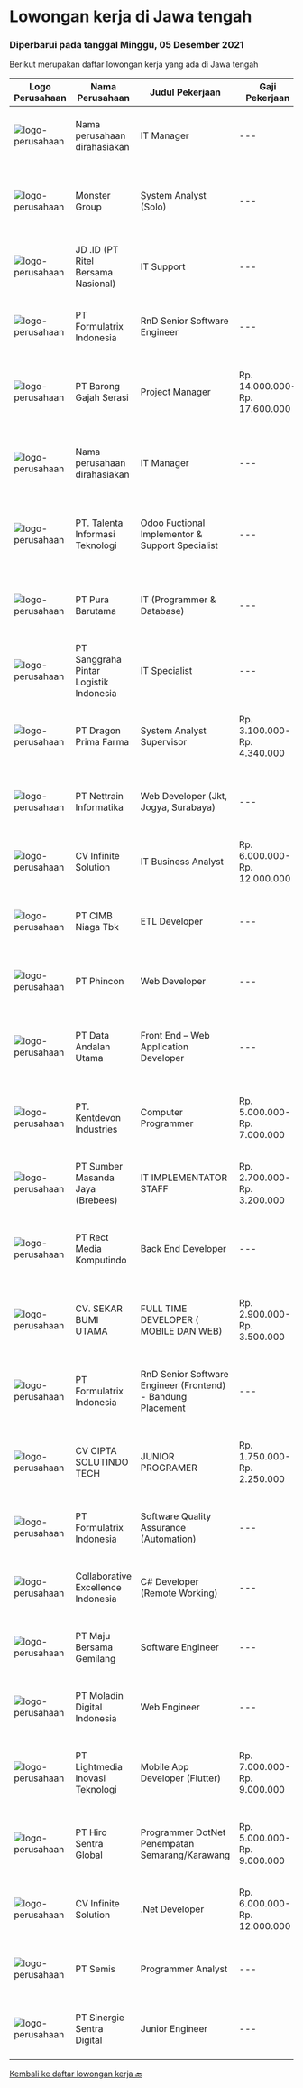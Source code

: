 
  # Lowongan kerja di Jawa tengah

  ### Diperbarui pada tanggal Minggu, 05 Desember 2021

  Berikut merupakan daftar lowongan kerja yang ada di Jawa tengah

  |Logo Perusahaan | Nama Perusahaan | Judul Pekerjaan | Gaji Pekerjaan | Lokasi | Deskripsi | Tanggal diunggah | Pranala |
  | -------------- | --------------- | --------------- | --------- | --------- | -------------- | ------- | ----------- |
  |![logo-perusahaan](https://us.123rf.com/450wm/pavelstasevich/pavelstasevich1811/pavelstasevich181101027/112815900-stock-vector-no-image-available-icon-flat-vector.jpg?ver=6)|Nama perusahaan dirahasiakan|IT Manager|---|Semarang|Job brief : We looking for an IT Manager to be responsible and accountable for the smooth running of our computer systems and network acces,...|Jumat, 03 Desember 2021|https://www.jobstreet.co.id/id/job/it-manager-3710016?token=0~d5903719-86aa-48a2-9025-2c8c3fc1018f&sectionRank=1&jobId=jobstreet-id-job-3710016|
|![logo-perusahaan](https://image-service-cdn.seek.com.au/fde7c35858fa549271ce89711d09acc66907aecf/ee4dce1061f3f616224767ad58cb2fc751b8d2dc)|Monster Group|System Analyst (Solo)|---|Surakarta|Must have proven work Experienced in Creating Business Requirement Definition for IT Projects (Using Software design framework such as UML,ERD, etc)...|Sabtu, 04 Desember 2021|https://www.jobstreet.co.id/id/job/system-analyst-solo-3696153?token=0~d5903719-86aa-48a2-9025-2c8c3fc1018f&sectionRank=2&jobId=jobstreet-id-job-3696153|
|![logo-perusahaan](https://image-service-cdn.seek.com.au/2f62a83ae6eb523d2979c8bb96068418616d187d/ee4dce1061f3f616224767ad58cb2fc751b8d2dc)|JD .ID (PT Ritel Bersama Nasional)|IT Support|---|Semarang|Responsibilities: Installing and configuring computer hardware, software, systems, networks, printers and scanners Setting up accounts for staff,...|Selasa, 30 November 2021|https://www.jobstreet.co.id/id/job/it-support-3706327?token=0~d5903719-86aa-48a2-9025-2c8c3fc1018f&sectionRank=3&jobId=jobstreet-id-job-3706327|
|![logo-perusahaan](https://image-service-cdn.seek.com.au/3fe11e0a9e6ce117e7b36170e1750cf68c13eaba/ee4dce1061f3f616224767ad58cb2fc751b8d2dc)|PT Formulatrix Indonesia|RnD Senior Software Engineer|---|Salatiga|Job Description: Understanding best coding practices and designing thoughtful coding patterns Analyzing problems and proposing an implementation to...|Sabtu, 04 Desember 2021|https://www.jobstreet.co.id/id/job/rnd-senior-software-engineer-3701148?token=0~d5903719-86aa-48a2-9025-2c8c3fc1018f&sectionRank=4&jobId=jobstreet-id-job-3701148|
|![logo-perusahaan](https://image-service-cdn.seek.com.au/b7ce607761938aed684ed114c4140caa4932c5c8/ee4dce1061f3f616224767ad58cb2fc751b8d2dc)|PT Barong Gajah Serasi|Project Manager|Rp. 14.000.000-Rp. 17.600.000|Bali|Stairway Games is looking for a Project Manager. We’re developing Coral Island, a reimagined farm sim game inspired by the classics. This is a link to...|Sabtu, 04 Desember 2021|https://www.jobstreet.co.id/id/job/project-manager-3711044?token=0~d5903719-86aa-48a2-9025-2c8c3fc1018f&sectionRank=5&jobId=jobstreet-id-job-3711044|
|![logo-perusahaan](https://us.123rf.com/450wm/pavelstasevich/pavelstasevich1811/pavelstasevich181101027/112815900-stock-vector-no-image-available-icon-flat-vector.jpg?ver=6)|Nama perusahaan dirahasiakan|IT Manager|---|Bali|Pendidikan minimal S1 segala jurusan Memiliki pengetahuan mengenai PHP dan bahasa pemrograman lainnya atau menguasai jaringan Gaji negotiable...|Selasa, 30 November 2021|https://www.jobstreet.co.id/id/job/it-manager-3704071?token=0~d5903719-86aa-48a2-9025-2c8c3fc1018f&sectionRank=6&jobId=jobstreet-id-job-3704071|
|![logo-perusahaan](https://image-service-cdn.seek.com.au/629f6db7abefc2736d6d2a2c283403c4ca99ea71/ee4dce1061f3f616224767ad58cb2fc751b8d2dc)|PT. Talenta Informasi Teknologi|Odoo Fuctional Implementor & Support Specialist|---|Semarang|Responsibilities : Analyze Business Requirement and Align in to Odoo Solutions. Advise Client on Procedure, Leading Practices, Industry and Cross...|Sabtu, 04 Desember 2021|https://www.jobstreet.co.id/id/job/odoo-fuctional-implementor-support-specialist-3695474?token=0~d5903719-86aa-48a2-9025-2c8c3fc1018f&sectionRank=7&jobId=jobstreet-id-job-3695474|
|![logo-perusahaan](https://image-service-cdn.seek.com.au/3163420bf03a257260b731647985243bbc3a5486/ee4dce1061f3f616224767ad58cb2fc751b8d2dc)|PT Pura Barutama|IT (Programmer & Database)|---|Kudus|Job DescriptionIT Programmer &amp; Database are responsible for maintaining and updating computer programs and databases, and writing new code as...|Rabu, 01 Desember 2021|https://www.jobstreet.co.id/id/job/it-programmer-database-3691004?token=0~d5903719-86aa-48a2-9025-2c8c3fc1018f&sectionRank=8&jobId=jobstreet-id-job-3691004|
|![logo-perusahaan](https://image-service-cdn.seek.com.au/6304ebd6cb3bcf83e8abc853e148a1282330fb9d/ee4dce1061f3f616224767ad58cb2fc751b8d2dc)|PT Sanggraha Pintar Logistik Indonesia|IT Specialist|---|Semarang|Job Description Installing new software and hardware components. Regularly evaluating our IT systems to ensure they meet the necessary demands....|Senin, 29 November 2021|https://www.jobstreet.co.id/id/job/it-specialist-3705160?token=0~d5903719-86aa-48a2-9025-2c8c3fc1018f&sectionRank=9&jobId=jobstreet-id-job-3705160|
|![logo-perusahaan](https://image-service-cdn.seek.com.au/c241a018ba9e1d4cb3b1c636c50a481b2b1ba447/ee4dce1061f3f616224767ad58cb2fc751b8d2dc)|PT Dragon Prima Farma|System Analyst Supervisor|Rp. 3.100.000-Rp. 4.340.000|Semarang|Berdiri Sejak tahun 1948 dan bermula dari perusahaan Home Industri yang memproduksi Menthol Gosok (produk awal pertama). Seiring dengan kebutuhan...|Rabu, 01 Desember 2021|https://www.jobstreet.co.id/id/job/system-analyst-supervisor-3697731?token=0~d5903719-86aa-48a2-9025-2c8c3fc1018f&sectionRank=10&jobId=jobstreet-id-job-3697731|
|![logo-perusahaan](https://image-service-cdn.seek.com.au/7605dc4f9be72ffeddd7488e727db2f48355acd7/ee4dce1061f3f616224767ad58cb2fc751b8d2dc)|PT Nettrain Informatika|Web Developer (Jkt, Jogya, Surabaya)|---|Jakarta Raya|· Good understanding of the .Net Framework, MVC, object-oriented programming, and multi-tier architectures· Proficient in developing applications...|Jumat, 03 Desember 2021|https://www.jobstreet.co.id/id/job/web-developer-jkt-jogya-surabaya-3694574?token=0~d5903719-86aa-48a2-9025-2c8c3fc1018f&sectionRank=11&jobId=jobstreet-id-job-3694574|
|![logo-perusahaan](https://image-service-cdn.seek.com.au/56b5c687b70921e14aef5f4e25daf5f16805eb94/ee4dce1061f3f616224767ad58cb2fc751b8d2dc)|CV Infinite Solution|IT Business Analyst|Rp. 6.000.000-Rp. 12.000.000|Jakarta Raya|Works from home is our advantage, there's never been a better time to work from home Monday to Friday 9 Hours / day Having own PC / Laptop minimal...|Selasa, 30 November 2021|https://www.jobstreet.co.id/id/job/it-business-analyst-3706540?token=0~d5903719-86aa-48a2-9025-2c8c3fc1018f&sectionRank=12&jobId=jobstreet-id-job-3706540|
|![logo-perusahaan](https://image-service-cdn.seek.com.au/2c6f6f12cb15b08239744ca7630b97fee07e84ce/ee4dce1061f3f616224767ad58cb2fc751b8d2dc)|PT CIMB Niaga Tbk|ETL Developer|---|Jakarta Raya|Job Descriptions: Develops, enhances, debugs, supports, maintains and tests software applications that support business units or supporting functions....|Kamis, 02 Desember 2021|https://www.jobstreet.co.id/id/job/etl-developer-3709233?token=0~d5903719-86aa-48a2-9025-2c8c3fc1018f&sectionRank=13&jobId=jobstreet-id-job-3709233|
|![logo-perusahaan](https://image-service-cdn.seek.com.au/13c7c79ce8e6e7a5b3609e4e6d0ee4622834fcb3/ee4dce1061f3f616224767ad58cb2fc751b8d2dc)|PT Phincon|Web Developer|---|Jakarta Selatan|Job Descriptions : Web developer is responsible for implementing visual and interactive elements that users engage with through their web browser when...|Kamis, 02 Desember 2021|https://www.jobstreet.co.id/id/job/web-developer-3708398?token=0~d5903719-86aa-48a2-9025-2c8c3fc1018f&sectionRank=14&jobId=jobstreet-id-job-3708398|
|![logo-perusahaan](https://image-service-cdn.seek.com.au/fecaee7cd60b41a34832d127b763d7ff1d145203/ee4dce1061f3f616224767ad58cb2fc751b8d2dc)|PT Data Andalan Utama|Front End – Web Application Developer|---|Semarang|Persyaratan: Pengalaman dan semangat dalam teknologi web (not for fresh graduate) Menguasai dalam bahasa pemrograman Front-End ( HTML, CSS,Javascript,...|Rabu, 01 Desember 2021|https://www.jobstreet.co.id/id/job/front-end-web-application-developer-3707018?token=0~d5903719-86aa-48a2-9025-2c8c3fc1018f&sectionRank=15&jobId=jobstreet-id-job-3707018|
|![logo-perusahaan](https://us.123rf.com/450wm/pavelstasevich/pavelstasevich1811/pavelstasevich181101027/112815900-stock-vector-no-image-available-icon-flat-vector.jpg?ver=6)|PT. Kentdevon Industries|Computer Programmer|Rp. 5.000.000-Rp. 7.000.000|Jepara|Computer programmer wanted to help develop and maintain a leisure booking system.The successful applicant will be working within a new company that...|Jumat, 03 Desember 2021|https://www.jobstreet.co.id/id/job/computer-programmer-3708055?token=0~d5903719-86aa-48a2-9025-2c8c3fc1018f&sectionRank=16&jobId=jobstreet-id-job-3708055|
|![logo-perusahaan](https://image-service-cdn.seek.com.au/f3d7a39d1ee42e1f13ee2b824319815afdcb74eb/ee4dce1061f3f616224767ad58cb2fc751b8d2dc)|PT Sumber Masanda Jaya (Brebees)|IT IMPLEMENTATOR STAFF|Rp. 2.700.000-Rp. 3.200.000|Brebes|Kualifikasi : S1 Teknik Informatika / Teknik Komputer Memiliki pengalaman di Data Entry lebih disukai Mampu membangun hubungan kerja yang baik antar...|Minggu, 28 November 2021|https://www.jobstreet.co.id/id/job/it-implementator-staff-3695110?token=0~d5903719-86aa-48a2-9025-2c8c3fc1018f&sectionRank=17&jobId=jobstreet-id-job-3695110|
|![logo-perusahaan](https://image-service-cdn.seek.com.au/4c04f8e386da659f2a26debf74469becf256838b/ee4dce1061f3f616224767ad58cb2fc751b8d2dc)|PT Rect Media Komputindo|Back End Developer|---|Semarang|Mempunyai pengetahuan tentang konsep OOP, MVC dan AJAX Mempunyai pengetahuan di Web Services / API 3rd party Memiliki akal dan logika yang kuat Mampu...|Selasa, 30 November 2021|https://www.jobstreet.co.id/id/job/back-end-developer-3689402?token=0~d5903719-86aa-48a2-9025-2c8c3fc1018f&sectionRank=18&jobId=jobstreet-id-job-3689402|
|![logo-perusahaan](https://image-service-cdn.seek.com.au/bb1828e6cd676475dfb7b227e5909c2b650b3a86/ee4dce1061f3f616224767ad58cb2fc751b8d2dc)|CV. SEKAR BUMI UTAMA|FULL TIME DEVELOPER ( MOBILE DAN WEB)|Rp. 2.900.000-Rp. 3.500.000|Semarang|Front End DeveloperKeahlian :1.     Menguasai web programming (PHP, HTML, JAVASCRIPT,CSS)2.     Memahami tentang DBMS ( Postgre, SQLserver atau...|Kamis, 02 Desember 2021|https://www.jobstreet.co.id/id/job/full-time-developer-mobile-dan-web-3709422?token=0~d5903719-86aa-48a2-9025-2c8c3fc1018f&sectionRank=19&jobId=jobstreet-id-job-3709422|
|![logo-perusahaan](https://image-service-cdn.seek.com.au/3fe11e0a9e6ce117e7b36170e1750cf68c13eaba/ee4dce1061f3f616224767ad58cb2fc751b8d2dc)|PT Formulatrix Indonesia|RnD Senior Software Engineer (Frontend) - Bandung Placement|---|Bandung|Job Descriptions: Understanding best coding practices and designing thoughtful coding patterns. Analyzing problems and proposing an implementation to...|Rabu, 01 Desember 2021|https://www.jobstreet.co.id/id/job/rnd-senior-software-engineer-frontend-bandung-placement-3697034?token=0~d5903719-86aa-48a2-9025-2c8c3fc1018f&sectionRank=20&jobId=jobstreet-id-job-3697034|
|![logo-perusahaan](https://image-service-cdn.seek.com.au/ad4b99a20fb6fa1c5563119f4dac979918127486/ee4dce1061f3f616224767ad58cb2fc751b8d2dc)|CV CIPTA SOLUTINDO TECH|JUNIOR PROGRAMER|Rp. 1.750.000-Rp. 2.250.000|Jawa Tengah|Membuat Program Perangkat LunakBahasa Pemrograman PHPMengerti FRAMEWORK : LARAVEL. CIMembuat Perangkat Lunak AndroidMengerti FLUTTER, ANDROID...|Jumat, 03 Desember 2021|https://www.jobstreet.co.id/id/job/junior-programer-3709539?token=0~d5903719-86aa-48a2-9025-2c8c3fc1018f&sectionRank=21&jobId=jobstreet-id-job-3709539|
|![logo-perusahaan](https://image-service-cdn.seek.com.au/3fe11e0a9e6ce117e7b36170e1750cf68c13eaba/ee4dce1061f3f616224767ad58cb2fc751b8d2dc)|PT Formulatrix Indonesia|Software Quality Assurance (Automation)|---|Salatiga|Job Description: Writing, designing, and executing automated tests by creating scripts that run testing functions automatically. Maximizing test...|Rabu, 01 Desember 2021|https://www.jobstreet.co.id/id/job/software-quality-assurance-automation-3706754?token=0~d5903719-86aa-48a2-9025-2c8c3fc1018f&sectionRank=22&jobId=jobstreet-id-job-3706754|
|![logo-perusahaan](https://image-service-cdn.seek.com.au/7145b1ba6bc0dbd678e2bf86d776dd2b1b9b81f6/ee4dce1061f3f616224767ad58cb2fc751b8d2dc)|Collaborative Excellence Indonesia|C# Developer (Remote Working)|---|Jakarta Raya|Responsibilities: Design, coding, and testing of modules for various components of our product framework Capable of understanding and delivering...|Jumat, 03 Desember 2021|https://www.jobstreet.co.id/id/job/c-developer-remote-working-3693667?token=0~d5903719-86aa-48a2-9025-2c8c3fc1018f&sectionRank=23&jobId=jobstreet-id-job-3693667|
|![logo-perusahaan](https://image-service-cdn.seek.com.au/c5cc250cdcaabdaa9c7164514026bef907d15fe8/ee4dce1061f3f616224767ad58cb2fc751b8d2dc)|PT Maju Bersama Gemilang|Software Engineer|---|Jawa Tengah|Job Description: Develop, testing and deploy internal software requirements and software and bug solution Responsible for the development of...|Selasa, 30 November 2021|https://www.jobstreet.co.id/id/job/software-engineer-3689858?token=0~d5903719-86aa-48a2-9025-2c8c3fc1018f&sectionRank=24&jobId=jobstreet-id-job-3689858|
|![logo-perusahaan](https://image-service-cdn.seek.com.au/2f5d57381ccba0c9825e4d9de4faaf965d821c14/ee4dce1061f3f616224767ad58cb2fc751b8d2dc)|PT Moladin Digital Indonesia|Web Engineer|---|Jakarta Raya|Responsibility: Design and development of scalable, reliable, and testable Web applications Review designs and code to ensure quality and industry...|Minggu, 28 November 2021|https://www.jobstreet.co.id/id/job/web-engineer-3695996?token=0~d5903719-86aa-48a2-9025-2c8c3fc1018f&sectionRank=25&jobId=jobstreet-id-job-3695996|
|![logo-perusahaan](https://image-service-cdn.seek.com.au/ebfe0f91667a47547f62ce1bea5320e2313e817f/ee4dce1061f3f616224767ad58cb2fc751b8d2dc)|PT Lightmedia Inovasi Teknologi|Mobile App Developer (Flutter)|Rp. 7.000.000-Rp. 9.000.000|Jakarta Raya|Why you should join us?LimeCommerce.com is an Ecommerce focused company working with clients across the globe focusing on Magento. We’re an Adobe...|Selasa, 30 November 2021|https://www.jobstreet.co.id/id/job/mobile-app-developer-flutter-3696606?token=0~d5903719-86aa-48a2-9025-2c8c3fc1018f&sectionRank=26&jobId=jobstreet-id-job-3696606|
|![logo-perusahaan](https://image-service-cdn.seek.com.au/22efbb917da51d2d7714077aef8a044f9a9eb6e8/ee4dce1061f3f616224767ad58cb2fc751b8d2dc)|PT Hiro Sentra Global|Programmer DotNet Penempatan Semarang/Karawang|Rp. 5.000.000-Rp. 9.000.000|Cikarang|Kandidat harus memiliki setidaknya Diploma di Teknik (Elektro), Teknik (Komputer/Telekomunikasi), Ilmu Komputer/Teknologi Informasi atau setara....|Minggu, 28 November 2021|https://www.jobstreet.co.id/id/job/programmer-dotnet-penempatan-semarang-karawang-3696208?token=0~d5903719-86aa-48a2-9025-2c8c3fc1018f&sectionRank=27&jobId=jobstreet-id-job-3696208|
|![logo-perusahaan](https://image-service-cdn.seek.com.au/56b5c687b70921e14aef5f4e25daf5f16805eb94/ee4dce1061f3f616224767ad58cb2fc751b8d2dc)|CV Infinite Solution|.Net Developer|Rp. 6.000.000-Rp. 12.000.000|Jakarta Raya|Works from home is our advantage, there's never been a better time to work from home Monday to Friday 9 Hours / day Having own PC / Laptop minimal...|Selasa, 30 November 2021|https://www.jobstreet.co.id/id/job/net-developer-3706543?token=0~d5903719-86aa-48a2-9025-2c8c3fc1018f&sectionRank=28&jobId=jobstreet-id-job-3706543|
|![logo-perusahaan](https://image-service-cdn.seek.com.au/fc8dfd141f332f27bc2d6bc40ef27b87fb409b8a/ee4dce1061f3f616224767ad58cb2fc751b8d2dc)|PT Semis|Programmer Analyst|---|Semarang|Job Requirement: Must have at least a Bachelor Degree or equivalent Good interpersonal and communication skill Fluent in English (writing and...|Sabtu, 27 November 2021|https://www.jobstreet.co.id/id/job/programmer-analyst-3703544?token=0~d5903719-86aa-48a2-9025-2c8c3fc1018f&sectionRank=29&jobId=jobstreet-id-job-3703544|
|![logo-perusahaan](https://image-service-cdn.seek.com.au/bd98c12e20bf96961412c1d1500df43d061c59fe/ee4dce1061f3f616224767ad58cb2fc751b8d2dc)|PT Sinergie Sentra Digital|Junior Engineer|---|Semarang|Job Descriptions Design technical solutions Collaborate with project team Task managements (work as a team) Deliver high quality codes on time Review...|Sabtu, 27 November 2021|https://www.jobstreet.co.id/id/job/junior-engineer-3687678?token=0~d5903719-86aa-48a2-9025-2c8c3fc1018f&sectionRank=30&jobId=jobstreet-id-job-3687678|


  [Kembali ke daftar lowongan kerja 🔙](../README.md#daftar-lowongan-kerja)
  